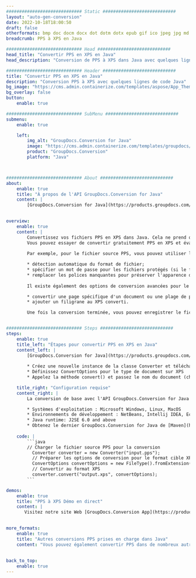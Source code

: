 ```yaml
---
############################# Static ############################
layout: "auto-gen-conversion"
date: 2022-10-18T18:00:50
draft: false
otherformats: bmp doc docm docx dot dotm dotx epub gif ico jpeg jpg md odt ott pdf png psd rtf tex tif tiff txt xps
breadcrumb: PPS à XPS en Java

############################# Head ############################
head_title: "Convertir PPS en XPS en Java"
head_description: "Conversion de PPS à XPS dans Java avec quelques lignes de code. Convertissez plus de 160 formats de fichiers à l'aide de l'API de conversion de documents GroupDocs pour Java"

############################# Header ############################
title: "Convertir PPS en XPS en Java"
description: "Conversion PPS à XPS avec quelques lignes de code Java"
bg_image: "https://cms.admin.containerize.com/templates/aspose/App_Themes/V3/images/bg/header1.png"
bg_overlay: false
button:
    enable: true

############################# SubMenu ############################
submenu:
    enable: true

    left:
        img_alt: "GroupDocs.Conversion for Java"
        image: "https://cms.admin.containerize.com/templates/groupdocs/images/product-logos/90x90-noborder/groupdocs-conversion-java.png"
        product: "GroupDocs.Conversion"
        platform: "Java"



############################# About ############################
about:
    enable: true
    title: "À propos de l'API GroupDocs.Conversion for Java"
    content: |
        [GroupDocs.Conversion for Java](https://products.groupdocs.com/conversion/java/) est une API de conversion de format de fichier avancée pour la conversion entre les formats d'image et de document populaires tels que Microsoft Office, OpenDocument, PDF, HTML, e-mail, CAO. et bien plus encore avec seulement quelques lignes de code. L'API native détecte automatiquement les formats des documents originaux et propose de nombreuses options de personnalisation des documents convertis. Outre la fonction d'extraction d'informations d'un document, il prend également en charge la mise en cache des résultats de conversion sur le disque local par défaut. Cependant, tout type de stockage de cache peut être pris en charge en implémentant les interfaces appropriées - Amazon S3, Dropbox, Google Drive, Windows Azure, Reddis ou tout autre.
    

overview:
    enable: true
    content: |
        Convertissez vos fichiers PPS en XPS dans Java. Cela ne prend que quelques lignes de code Java sur n'importe quelle plate-forme de votre choix, telle que Windows, Linux, macOS.
        Vous pouvez essayer de convertir gratuitement PPS en XPS et évaluer la qualité des résultats de conversion. En plus des scripts de conversion de fichiers simples, vous pouvez essayer des options plus sophistiquées pour charger le fichier source PPS et stocker la sortie XPS. 
        
        Par exemple, pour le fichier source PPS, vous pouvez utiliser les options de chargement suivantes :

        * détection automatique du format de fichier;
        * spécifier un mot de passe pour les fichiers protégés (si le format de fichier le prend en charge);
        * remplacer les polices manquantes pour préserver l'apparence du document.
        
        Il existe également des options de conversion avancées pour le fichier XPS :

        * convertir une page spécifique d'un document ou une plage de pages;
        * ajouter un filigrane au XPS converti.

        Une fois la conversion terminée, vous pouvez enregistrer le fichier XPS dans votre chemin de fichier local ou dans un stockage tiers tel que FTP, Amazon S3, Google Drive, Dropbox, etc. Veuillez noter - pour convertir PPS à XPS, vous n'avez pas besoin d'installer de logiciel supplémentaire, tel que MS Office, Open Office, Adobe Acrobat Reader, etc.


############################# Steps ############################
steps:
    enable: true
    title_left: "Étapes pour convertir PPS en XPS en Java"
    content_left: |
        [GroupDocs.Conversion for Java](https://products.groupdocs.com/conversion/java/) permet aux développeurs de convertir facilement le fichier PPS en XPS avec quelques lignes de code.
        
        * Créez une nouvelle instance de la classe Converter et téléchargez le fichier PPS avec le chemin complet
        * Définissez ConvertOptions pour le type de document sur XPS
        * Appelez la méthode convert() et passez le nom du document (chemin complet) et le format (XPS) en tant que paramètre

    title_right: "Configuration requise"
    content_right: |
        La conversion de base avec l'API GroupDocs.Conversion for Java peut être effectuée avec seulement quelques lignes de code. Nos API sont prises en charge sur toutes les principales plates-formes et systèmes d'exploitation. Avant d'exécuter le code ci-dessous, assurez-vous que les prérequis suivants sont installés sur votre système.

        * Systèmes d'exploitation : Microsoft Windows, Linux, MacOS
        * Environnements de développement : NetBeans, Intellij IDEA, Eclipse, etc.
        * Java runtime: J2SE 6.0 and above
        * Obtenez le dernier GroupDocs.Conversion for Java de [Maven](https://repository.groupdocs.com/webapp/#/artifacts/browse/tree/General/repo/com/groupdocs/groupdocs-conversion)
         
    code: |
        ```java    
        // Charger le fichier source PPS pour la conversion
          Converter converter = new Converter("input.pps");
          // Préparer les options de conversion pour le format cible XPS
          ConvertOptions convertOptions = new FileType().fromExtension("xps").getConvertOptions();
          // Convertir au format XPS
          converter.convert("output.xps", convertOptions);
        ```

demos:
    enable: true
    title: "PPS à XPS Démo en direct"
    content: |
       Visitez notre site Web [GroupDocs.Conversion App](https://products.groupdocs.app/conversion/family) et essayez la conversion PPS à XPS maintenant. La démo gratuite présente les avantages suivants
          

more_formats:
    enable: true
    title: "Autres conversions PPS prises en charge dans Java"
    content: "Vous pouvez également convertir PPS dans de nombreux autres formats de fichiers. Veuillez consulter la liste ci-dessous."
       
       
back_to_top:
    enable: true
---
```

